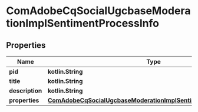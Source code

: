 
# ComAdobeCqSocialUgcbaseModerationImplSentimentProcessInfo

## Properties
Name | Type | Description | Notes
------------ | ------------- | ------------- | -------------
**pid** | **kotlin.String** |  |  [optional]
**title** | **kotlin.String** |  |  [optional]
**description** | **kotlin.String** |  |  [optional]
**properties** | [**ComAdobeCqSocialUgcbaseModerationImplSentimentProcessProperties**](ComAdobeCqSocialUgcbaseModerationImplSentimentProcessProperties.md) |  |  [optional]



